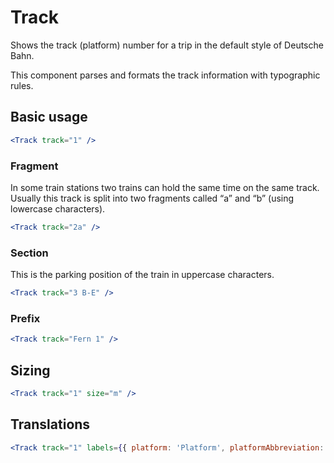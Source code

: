 # Track

Shows the track (platform) number for a trip in the default style of Deutsche Bahn.

This component parses and formats the track information with typographic rules.

## Basic usage

```jsx
<Track track="1" />
```

### Fragment

In some train stations two trains can hold the same time on the same track. Usually this track
is split into two fragments called “a” and “b” (using lowercase characters).

```jsx
<Track track="2a" />
```

### Section

This is the parking position of the train in uppercase characters.

```jsx
<Track track="3 B-E" />
```

### Prefix

```jsx
<Track track="Fern 1" />
```

## Sizing

```jsx
<Track track="1" size="m" />
```

## Translations

```jsx
<Track track="1" labels={{ platform: 'Platform', platformAbbreviation: 'Pl.' }} />
```
